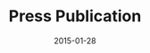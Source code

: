 ---
layout: external
redirect_url: 
title:  Press Publication
description: On 28 January 2015, BBC Radio Cambridgeshire, in the The Dotty McLeod Breakfast Show introduced our project to their audience.
date:   2015-01-28
image:  '/images/2015-01-28-press-press-radio-cambridgeshire.webp'
image-alt: 'BBC Radio Cambridgeshire logo.'
tags:   [press]
nolink: true
---